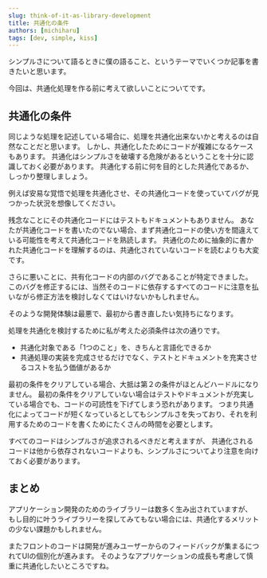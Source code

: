 ```yaml
---
slug: think-of-it-as-library-development
title: 共通化の条件
authors: [michiharu]
tags: [dev, simple, kiss]
---
```


シンプルさについて語るときに僕の語ること、というテーマでいくつか記事を書きたいと思います。

今回は、共通化処理を作る前に考えて欲しいことについてです。

## 共通化の条件

同じような処理を記述している場合に、処理を共通化出来ないかと考えるのは自然なことだと思います。
しかし、共通化したためにコードが複雑になるケースもあります。
共通化はシンプルさを破壊する危険があるということを十分に認識しておく必要があります。
共通化する前に何を目的とした共通化であるか、しっかり整理しましょう。

例えば安易な覚悟で処理を共通化させ、その共通化コードを使っていてバグが見つかった状況を想像してください。

残念なことにその共通化コードにはテストもドキュメントもありません。
あなたが共通化コードを書いたのでない場合、まず共通化コードの使い方を間違えている可能性を考えて共通化コードを熟読します。
共通化のために抽象的に書かれた共通化コードを理解するのは、共通化されていないコードを読むよりも大変です。

さらに悪いことに、共有化コードの内部のバグであることが特定できました。
このバグを修正するには、当然そのコードに依存するすべてのコードに注意を払いながら修正方法を検討しなくてはいけないかもしれません。

そのような開発体験は最悪で、最初から書き直したい気持ちになります。

処理を共通化を検討するために私が考えた必須条件は次の通りです。

- 共通化対象である「1つのこと」を、きちんと言語化できるか
- 共通処理の実装を完成させるだけでなく、テストとドキュメントを充実させるコストを払う価値があるか

最初の条件をクリアしている場合、大抵は第２の条件がほとんどハードルになりません。
最初の条件をクリアしていない場合はテストやドキュメントが充実している場合でも、コードの可読性を下げてしまう恐れがあります。
つまり共通化によってコードが短くなっているとしてもシンプルさを失っており、それを利用するためのコードを書くためにたくさんの時間を必要とします。

すべてのコードはシンプルさが追求されるべきだと考えますが、
共通化されるコードは他から依存されないコードよりも、シンプルさについてより注意を向けておく必要があります。

## まとめ

アプリケーション開発のためのライブラリーは数多く生み出されていますが、
もし目的に叶うライブラリーを探してみてもない場合には、共通化するメリットの少ない課題かもしれません。

またフロントのコードは開発が進みユーザーからのフィードバックが集まるにつれてUIの個別化が進みます。
そのようなアプリケーションの成長も考慮して慎重に共通化したいところですね。
